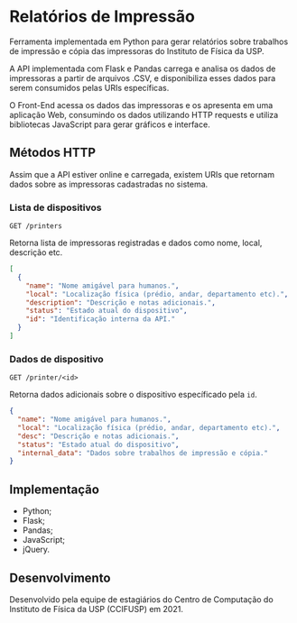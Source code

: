 # Relatórios de Impressão

Ferramenta implementada em Python para gerar relatórios sobre trabalhos de impressão e cópia das impressoras do Instituto de Física da USP.

A API implementada com Flask e Pandas carrega e analisa os dados de impressoras a partir de arquivos .CSV, e disponibiliza esses dados para serem consumidos pelas URIs específicas.

O Front-End acessa os dados das impressoras e os apresenta em uma aplicação Web, consumindo os dados utilizando HTTP requests e utiliza bibliotecas JavaScript para gerar gráficos e interface.

## Métodos HTTP

Assim que a API estiver online e carregada, existem URIs que retornam dados sobre as impressoras cadastradas no sistema.

### Lista de dispositivos

`GET /printers`

Retorna lista de impressoras registradas e dados como nome, local, descrição etc.

```json
[
  {
    "name": "Nome amigável para humanos.",
    "local": "Localização física (prédio, andar, departamento etc).",
    "description": "Descrição e notas adicionais.",
    "status": "Estado atual do dispositivo",
    "id": "Identificação interna da API."
  }
]
```

### Dados de dispositivo

`GET /printer/<id>`

Retorna dados adicionais sobre o dispositivo específicado pela `id`.

```json
{
  "name": "Nome amigável para humanos.",
  "local": "Localização física (prédio, andar, departamento etc).",
  "desc": "Descrição e notas adicionais.",
  "status": "Estado atual do dispositivo",
  "internal_data": "Dados sobre trabalhos de impressão e cópia."
}
```

## Implementação

- Python;
- Flask;
- Pandas;
- JavaScript;
- jQuery.

## Desenvolvimento

Desenvolvido pela equipe de estagiários do Centro de Computação do Instituto de Física da USP (CCIFUSP) em 2021.
